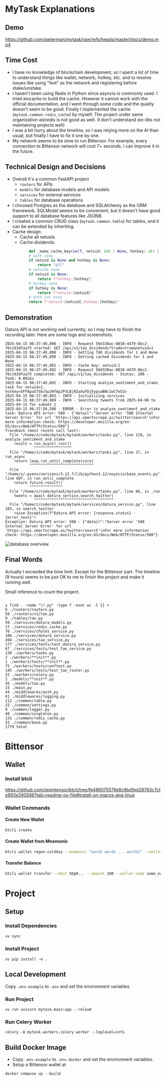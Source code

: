 # MyTask Explanations

## Demo

https://github.com/awterman/mytask/raw/refs/heads/master/docs/demo.mp4

## Time Cost

- I have no knowledge of blockchain development, so I spent a lot of time to understand things like wallet, network, hotkey, etc. and to resolve issues like using "test" as the network and registering before stake/unstake.
- I haven't been using Redis in Python since asyncio is commonly used. I tried aiocache to build the cache. However it cannot work with the official documentation, and I went through some code and the quality doesn't seem to be good. Finally I implemented the cache (`mytask.common.redis_cache`) by myself. The project under same organization _aioredis_ is not good as well. (I don't understand _aio-libs_ not maintaining projects well)
- I was a bit hurry about the timeline, so I was relying more on the AI than usual, but finally I have to fix it one by one.
- My network seems to be slow to run Bittensor. For example, every connection to Bittensor network will cost 7+ seconds. I can improve it in the future.

## Technical Design and Decisions

- Overall it's a common FastAPI project
  - `routers` for APIs
  - `models` for database models and API models
  - `services` for external services
  - `tables` for database operations
- I choosed Postgres as the database and SQLAlchemy as the ORM framework. SQLModel seems to be convenient, but it doesn't have good support to all database features like JSONB.
- I created a common CRUD class (`mytask.common.table`) for tables, and it can be extended by inheriting.
- Cache design:
  - Cache all netuids
  - Cache dividends:
    ```python
        def _make_cache_key(self, netuid: int | None, hotkey: str | None) -> str:
        # both none
        if netuid is None and hotkey is None:
            return "all"
        # netuids none
        if netuid is None:
            return f"hotkey:{hotkey}"
        # hotkey none
        if hotkey is None:
            return f"netuid:{netuid}"
        # both not none
        return f"netuid:{netuid},hotkey:{hotkey}"
    ```

## Demonstration

Datura API is not working well currently, so I may have to finish the recording later. Here are some logs and screenshots.

```
2025-04-15 06:37:49,890 - INFO - Request 56d338ac-0838-4479-8bc2-76cc63dfaa75 started: GET /api/v1/tao_dividends?trade=true&netuid=1
2025-04-15 06:37:49,890 - INFO - Getting TAO dividends for 1 and None
2025-04-15 06:37:49,890 - INFO - Getting cached dividends for 1 and None
2025-04-15 06:37:49,891 - INFO - Cache key: netuid:1
2025-04-15 06:37:49,892 - INFO - Request 56d338ac-0838-4479-8bc2-76cc63dfaa75 completed: GET /api/v1/tao_dividends - Status: 200 - Took: 0.0016s
2025-04-15 06:37:49,892 - INFO - Starting analyze_sentiment_and_stake task for netuid=1, hotkey=5FFApaS75bv5pJHfAp2FVLBj9ZaXuFDjEypsaBNc1wCfe52v
2025-04-15 06:37:49,893 - INFO - Initializing services
2025-04-15 06:37:49,909 - INFO - Searching tweets from 2025-04-08 to 2025-04-15 for subnet 1
2025-04-15 06:37:50,598 - ERROR - Error in analyze_sentiment_and_stake task: Datura API error: 500 - {"detail":"Server error '500 Internal Server Error' for url 'https://api.smartscrape.ai/twitter/search'\nFor more information check: https://developer.mozilla.org/en-US/docs/Web/HTTP/Status/500"}
Traceback (most recent call last):
  File "/home/z/code/mytask/mytask/workers/tasks.py", line 119, in analyze_sentiment_and_stake
    result = run_async(_run())
             ^^^^^^^^^^^^^^^^^
  File "/home/z/code/mytask/mytask/workers/tasks.py", line 27, in run_async
    return loop.run_until_complete(coro)
           ^^^^^^^^^^^^^^^^^^^^^^^^^^^^^
  File "/home/z/.pyenv/versions/3.12.7/lib/python3.12/asyncio/base_events.py", line 687, in run_until_complete
    return future.result()
           ^^^^^^^^^^^^^^^
  File "/home/z/code/mytask/mytask/workers/tasks.py", line 66, in _run
    tweets = await datura_service.search_twitter(
             ^^^^^^^^^^^^^^^^^^^^^^^^^^^^^^^^^^^^
  File "/home/z/code/mytask/mytask/services/datura_service.py", line 103, in search_twitter
    raise Exception(f"Datura API error: {response.status} - {error_text}")
Exception: Datura API error: 500 - {"detail":"Server error '500 Internal Server Error' for url 'https://api.smartscrape.ai/twitter/search'\nFor more information check: https://developer.mozilla.org/en-US/docs/Web/HTTP/Status/500"}
```

![database overview](docs/database.png)

## Final Words

Actually I exceeded the time limit. Except for the Bittensor part. The timeline (9 hours) seems to be just OK to me to finish the project and make it running well.

Small reference to count the project.

```

❯ find . -name "\*.py" -type f -exec wc -l {} +
6 ./routers/routers.py
58 ./routers/v1/tao.py
9 ./tables/tao.py
59 ./services/datura_models.py
17 ./services/redis_cache.py
78 ./services/chutes_service.py
186 ./services/datura_service.py
204 ./services/tao_service.py
177 ./services/tests/test_datura_service.py
67 ./services/tests/test_tao_service.py
139 ./workers/tasks.py
2 ./workers/**init**.py
1 ./workers/tests/**init**.py
75 ./workers/tests/conftest.py
145 ./workers/tests/test_tao_router.py
22 ./workers/celery.py
2 ./models/**init**.py
45 ./models/tao.py
15 ./main.py
44 ./middlewares/auth.py
61 ./middlewares/logging.py
112 ./common/table.py
22 ./common/settings.py
9 ./common/logger.py
40 ./common/singleton.py
131 ./common/redis_cache.py
53 ./common/base.py
1779 total

```

# Bittensor

## Wallet

### Install btcli

https://github.com/opentensor/btcli/tree/fe486075576e8c6bd1ed28783c7cfe893e340588?tab=readme-ov-file#install-on-macos-and-linux

### Wallet Commands

#### Create New Wallet

```bash
btcli create
```

#### Create Wallet from Mnemonic

```bash
btcli wallet regen-coldkey --mnemonic "word1 word2 ... word12" --wallet-name some_name --network test
```

#### Transfer Balance

```bash
btcli wallet transfer --dest 5Dp8... --amount 100 --wallet-name some_name --network test
```

# Project

## Setup

### Install Dependencies

```bash
uv sync
```

### Install Project

```
uv pip install -e .
```

## Local Development

Copy `.env.example` to `.env` and set the environment variables.

### Run Project

```
uv run uvicorn mytask.main:app --reload
```

### Run Celery Worker

```
celery -A mytask.workers.celery worker --loglevel=info
```

## Build Docker Image

- Copy `.env.example` to `.env.docker` and set the environment variables.
- Setup a Bittensor wallet at

```
docker compose up --build
```

